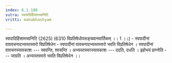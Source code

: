 ```yaml
---
index: 6.1.188
sutra: स्वपादिर्हिंसामच्यनिटि
vritti: mahabhashyam

---
```

 स्वपादिहिंसामच्यनिटि (2625) (6310 विप्रतिषेधोपसङ्ख्यानवार्तिकम् ।। 1 ।।) - स्वपादीनां वाववचनादभ्यस्तस्वरो विप्रतिषेधेन - स्वपादीनां वावचनादभ्यस्तस्वरो भवति विप्रतिषेधेन । स्वपादीनां वावचनस्यावकाशः --- स्वपन्ति, श्वसन्ति । अभ्यस्तस्वरस्यावकाशः --- ददति, दधति । इहोभयं प्राप्नोति --- जाग्रति । अभ्यस्तस्वरो भवति विप्रतिषेधेन ।। 